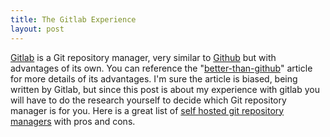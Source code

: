 ```yaml
---
title: The Gitlab Experience
layout: post
---
```


[Gitlab](https://about.gitlab.com/gitlab-com/) is a Git repository manager, very similar to [Github](https://github.com/) but with advantages of its own. You can reference the "[better-than-github](https://about.gitlab.com/better-than-github/)" article for more details of its advantages. I'm sure the article is biased, being written by Gitlab, but since this post is about my experience with gitlab you will have to do the research yourself to decide which Git repository manager is for you. Here is a great list of [self hosted git repository managers](http://www.slant.co/topics/1440/~what-are-the-best-self-hosted-web-based-git-repository-managers) with pros and cons.

